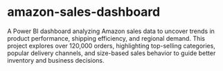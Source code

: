 # amazon-sales-dashboard
A Power BI dashboard analyzing Amazon sales data to uncover trends in product performance, shipping efficiency, and regional demand. This project explores over 120,000 orders, highlighting top-selling categories, popular delivery channels, and size-based sales behavior to guide better inventory and business decisions.
